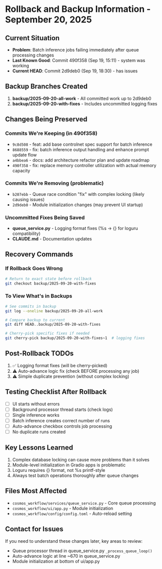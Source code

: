 # Rollback and Backup Information - September 20, 2025

## Current Situation
- **Problem**: Batch inference jobs failing immediately after queue processing changes
- **Last Known Good**: Commit 490f358 (Sep 19, 15:11) - system was working
- **Current HEAD**: Commit 2d9deb0 (Sep 19, 18:30) - has issues

## Backup Branches Created
1. **backup/2025-09-20-all-work** - All committed work up to 2d9deb0
2. **backup/2025-09-20-with-fixes** - Includes uncommitted logging fixes

## Changes Being Preserved

### Commits We're Keeping (in 490f358)
- `9c8d508` - feat: add base controlnet spec support for batch inference
- `8688559` - fix: batch inference output handling and enhance prompt update flow
- `a4bbea6` - docs: add architecture refactor plan and update roadmap
- `490f358` - fix: replace memory controller utilization with actual memory capacity

### Commits We're Removing (problematic)
- `b207ebb` - Queue race condition "fix" with complex locking (likely causing issues)
- `2d9deb0` - Module initialization changes (may prevent UI startup)

### Uncommitted Fixes Being Saved
- **queue_service.py** - Logging format fixes (%s -> {} for loguru compatibility)
- **CLAUDE.md** - Documentation updates

## Recovery Commands

### If Rollback Goes Wrong
```bash
# Return to exact state before rollback
git checkout backup/2025-09-20-with-fixes
```

### To View What's in Backups
```bash
# See commits in backup
git log --oneline backup/2025-09-20-all-work

# Compare backup to current
git diff HEAD..backup/2025-09-20-with-fixes

# Cherry-pick specific fixes if needed
git cherry-pick backup/2025-09-20-with-fixes~1  # logging fixes
```

## Post-Rollback TODOs
1. ✅ Logging format fixes (will be cherry-picked)
2. ⚠️ Auto-advance logic fix (check BEFORE processing any job)
3. ⚠️ Simple duplicate prevention (without complex locking)

## Testing Checklist After Rollback
- [ ] UI starts without errors
- [ ] Background processor thread starts (check logs)
- [ ] Single inference works
- [ ] Batch inference creates correct number of runs
- [ ] Auto-advance checkbox controls job processing
- [ ] No duplicate runs created

## Key Lessons Learned
1. Complex database locking can cause more problems than it solves
2. Module-level initialization in Gradio apps is problematic
3. Loguru requires {} format, not %s printf-style
4. Always test batch operations thoroughly after queue changes

## Files Most Affected
- `cosmos_workflow/services/queue_service.py` - Core queue processing
- `cosmos_workflow/ui/app.py` - Module initialization
- `cosmos_workflow/config/config.toml` - Auto-reload setting

## Contact for Issues
If you need to understand these changes later, key areas to review:
- Queue processor thread in queue_service.py `_process_queue_loop()`
- Auto-advance logic at line ~670 in queue_service.py
- Module initialization at bottom of ui/app.py